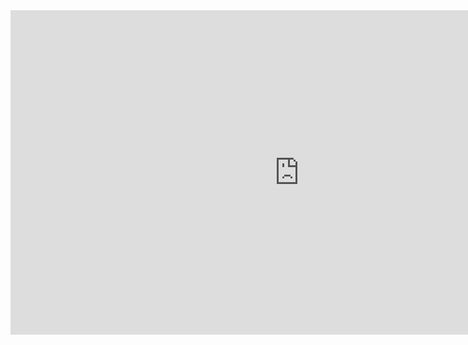 <iframe width="923" height="519" src="https://www.youtube.com/embed/TxZTrg2FDTU" title="CRASE: 5 Dicas SIMPLES Sobre Como Usar Crase (CONCURSOS E VESTIBULARES)" frameborder="0" allow="accelerometer; autoplay; clipboard-write; encrypted-media; gyroscope; picture-in-picture; web-share" allowfullscreen></iframe>
